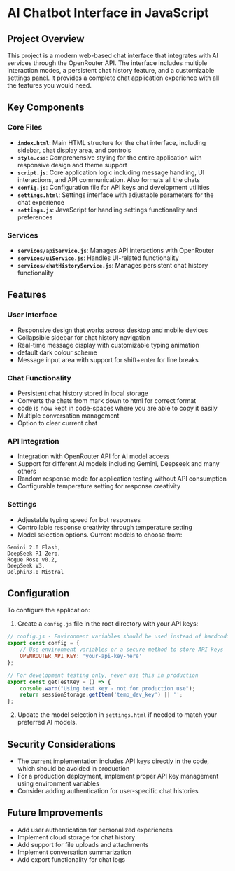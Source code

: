 # AI Chatbot Interface in JavaScript

## Project Overview

This project is a modern web-based chat interface that integrates with AI services through the OpenRouter API. The interface includes multiple interaction modes, a persistent chat history feature, and a customizable settings panel. It provides a complete chat application experience with all the features you would need.

## Key Components

### Core Files
* **`index.html`**: Main HTML structure for the chat interface, including sidebar, chat display area, and controls
* **`style.css`**: Comprehensive styling for the entire application with responsive design and theme support
* **`script.js`**: Core application logic including message handling, UI interactions, and API communication. Also formats all the chats
* **`config.js`**: Configuration file for API keys and development utilities
* **`settings.html`**: Settings interface with adjustable parameters for the chat experience
* **`settings.js`**: JavaScript for handling settings functionality and preferences

### Services
* **`services/apiService.js`**: Manages API interactions with OpenRouter
* **`services/uiService.js`**: Handles UI-related functionality
* **`services/chatHistoryService.js`**: Manages persistent chat history functionality

## Features

### User Interface
* Responsive design that works across desktop and mobile devices
* Collapsible sidebar for chat history navigation
* Real-time message display with customizable typing animation
* default dark colour scheme
* Message input area with support for shift+enter for line breaks

### Chat Functionality
* Persistent chat history stored in local storage
* Converts the chats from mark down to html for correct format
* code is now kept in code-spaces where you are able to copy it easily
* Multiple conversation management
* Option to clear current chat

### API Integration
* Integration with OpenRouter API for AI model access
* Support for different AI models including Gemini, Deepseek and many others
* Random response mode for application testing without API consumption
* Configurable temperature setting for response creativity

### Settings
* Adjustable typing speed for bot responses
* Controllable response creativity through temperature setting 
* Model selection options. Current models to choose from:

```text
Gemini 2.0 Flash,
DeepSeek R1 Zero,
Rogue Rose v0.2,
DeepSeek V3,
Dolphin3.0 Mistral
```

## Configuration

To configure the application:

1. Create a `config.js` file in the root directory with your API keys:

```javascript
// config.js - Environment variables should be used instead of hardcoding
export const config = {
    // Use environment variables or a secure method to store API keys
    OPENROUTER_API_KEY: 'your-api-key-here'
};

// For development testing only, never use this in production
export const getTestKey = () => {
    console.warn("Using test key - not for production use");
    return sessionStorage.getItem('temp_dev_key') || '';
};
```

2. Update the model selection in `settings.html` if needed to match your preferred AI models.

## Security Considerations

* The current implementation includes API keys directly in the code, which should be avoided in production
* For a production deployment, implement proper API key management using environment variables
* Consider adding authentication for user-specific chat histories

## Future Improvements

* Add user authentication for personalized experiences
* Implement cloud storage for chat history
* Add support for file uploads and attachments
* Implement conversation summarization
* Add export functionality for chat logs
